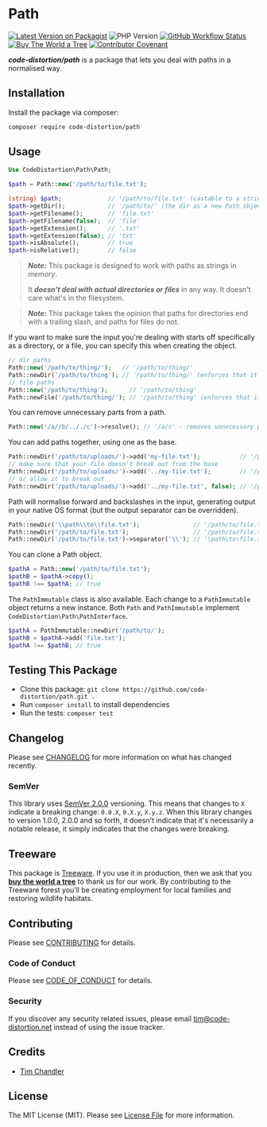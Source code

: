 # Path

[![Latest Version on Packagist](https://img.shields.io/packagist/v/code-distortion/path.svg?style=flat-square)](https://packagist.org/packages/code-distortion/path)
![PHP Version](https://img.shields.io/badge/PHP-8.0%20to%208.4-blue?style=flat-square)
[![GitHub Workflow Status](https://img.shields.io/github/actions/workflow/status/code-distortion/path/run-tests.yml?branch=main&style=flat-square)](https://github.com/code-distortion/path/actions)
[![Buy The World a Tree](https://img.shields.io/badge/treeware-%F0%9F%8C%B3-lightgreen?style=flat-square)](https://plant.treeware.earth/code-distortion/path)
[![Contributor Covenant](https://img.shields.io/badge/contributor%20covenant-v2.1%20adopted-ff69b4.svg?style=flat-square)](.github/CODE_OF_CONDUCT.md)

***code-distortion/path*** is a package that lets you deal with paths in a normalised way.



## Installation

Install the package via composer:

``` bash
composer require code-distortion/path
```



## Usage

```php
Use CodeDistortion\Path\Path;

$path = Path::new('/path/to/file.txt');

(string) $path;             // '/path/to/file.txt' (castable to a string)
$path->getDir();            // '/path/to/' (the dir as a new Path object)
$path->getFilename();       // 'file.txt'
$path->getFilename(false);  // 'file'
$path->getExtension();      // '.txt'
$path->getExtension(false); // 'txt'
$path->isAbsolute();        // true
$path->isRelative();        // false
```

> ***Note:*** This package is designed to work with paths as strings in *memory*.
> 
> It ***doesn't deal with actual directories or files*** in any way. It doesn't care what's in the filesystem.

> ***Note:*** This package takes the opinion that paths for directories end with a trailing slash, and paths for files do not.

If you want to make sure the input you're dealing with starts off specifically as a directory, or a file, you can specify this when creating the object.

```php
// dir paths
Path::new('/path/to/thing/');   // '/path/to/thing/'
Path::newDir('/path/to/thing'); // '/path/to/thing/' (enforces that it's a dir)
// file paths
Path::new('/path/to/thing');      // '/path/to/thing'
Path::newFile('/path/to/thing/'); // '/path/to/thing' (enforces that it's a file)
```

You can remove unnecessary parts from a path.

```php
Path::new('/a//b/.././c')->resolve(); // '/a/c' - removes unnecessary parts
```

You can add paths together, using one as the base.

```php
Path::newDir('/path/to/uploads/')->add('my-file.txt');           // '/path/to/uploads/my-file.txt'
// make sure that your file doesn't break out from the base
Path::newDir('/path/to/uploads/')->add('../my-file.txt');        // '/path/to/uploads/my-file.txt'
// or allow it to break out
Path::newDir('/path/to/uploads/')->add('../my-file.txt', false); // '/path/to/my-file.txt'
```

Path will normalise forward and backslashes in the input, generating output in your native OS format (but the output separator can be overridden).

```php
Path::newDir('\\path\\to\\file.txt');               // '/path/to/file.txt' (on a *nix OS)
Path::newDir('/path/to/file.txt');                  // '/path/to/file.txt' (on a *nix OS)
Path::newDir('/path/to/file.txt')->separator('\\'); // '\path\to\file.txt'
```

You can clone a Path object.

```php
$pathA = Path::new('/path/to/file.txt');
$pathB = $pathA->copy();
$pathB !== $pathA; // true
```

The `PathImmutable` class is also available. Each change to a `PathImmutable` object returns a new instance. Both `Path` and `PathImmutable` implement `CodeDistortion\Path\PathInterface`. 

```php
$pathA = PathImmutable::newDir('/path/to/');
$pathB = $pathA->add('file.txt');
$pathA !== $pathB; // true
```



## Testing This Package

- Clone this package: `git clone https://github.com/code-distortion/path.git .`
- Run `composer install` to install dependencies
- Run the tests: `composer test`



## Changelog

Please see [CHANGELOG](CHANGELOG.md) for more information on what has changed recently.



### SemVer

This library uses [SemVer 2.0.0](https://semver.org/) versioning. This means that changes to `X` indicate a breaking change: `0.0.X`, `0.X.y`, `X.y.z`. When this library changes to version 1.0.0, 2.0.0 and so forth, it doesn't indicate that it's necessarily a notable release, it simply indicates that the changes were breaking.



## Treeware

This package is [Treeware](https://treeware.earth). If you use it in production, then we ask that you [**buy the world a tree**](https://plant.treeware.earth/code-distortion/path) to thank us for our work. By contributing to the Treeware forest you’ll be creating employment for local families and restoring wildlife habitats.



## Contributing

Please see [CONTRIBUTING](.github/CONTRIBUTING.md) for details.



### Code of Conduct

Please see [CODE_OF_CONDUCT](.github/CODE_OF_CONDUCT.md) for details.



### Security

If you discover any security related issues, please email tim@code-distortion.net instead of using the issue tracker.



## Credits

- [Tim Chandler](https://github.com/code-distortion)



## License

The MIT License (MIT). Please see [License File](LICENSE.md) for more information.
